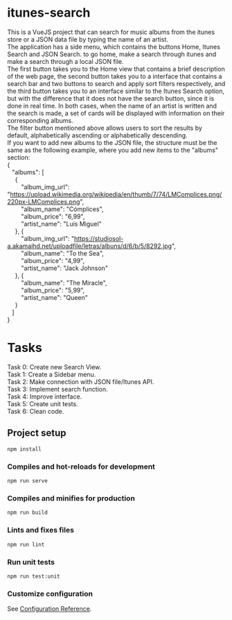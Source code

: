 # itunes-search

This is a VueJS project that can search for music albums from the itunes store or a JSON data file by typing the name of an artist. <br />
The application has a side menu, which contains the buttons Home, Itunes Search and JSON Search. to go home, make a search through itunes and make a search through a local JSON file. <br />
The first button takes you to the Home view that contains a brief description of the web page, the second button takes you to a interface that contains a search bar and two buttons to search and apply sort filters respectively, and the third button takes you to an interface similar to the Itunes Search option, but with the difference that it does not have the search button, since it is done in real time. In both cases, when the name of an artist is written and the search is made, a set of cards will be displayed with information on their corresponding albums. <br />
The filter button mentioned above allows users to sort the results by default, alphabetically ascending or alphabetically descending. <br />
If you want to add new albums to the JSON file, the structure must be the same as the following example, where you add new items to the "albums" section: <br />
{	<br />
&ensp; "albums": [ <br />
&ensp;&ensp;      { <br />
&ensp;&ensp;&ensp;&ensp;           "album_img_url": "https://upload.wikimedia.org/wikipedia/en/thumb/7/74/LMComplices.png/220px-LMComplices.png", <br />
&ensp;&ensp;&ensp;&ensp;            "album_name": "Cómplices", <br />
&ensp;&ensp;&ensp;&ensp;            "album_price": "6,99", <br />
&ensp;&ensp;&ensp;&ensp;            "artist_name": "Luis Miguel" <br />
&ensp;&ensp;        }, { <br />
&ensp;&ensp;&ensp;&ensp;            "album_img_url": "https://studiosol-a.akamaihd.net/uploadfile/letras/albuns/d/6/b/5/8292.jpg", <br />
&ensp;&ensp;&ensp;&ensp;            "album_name": "To the Sea", <br />
&ensp;&ensp;&ensp;&ensp;            "album_price": "4,99", <br />
&ensp;&ensp;&ensp;&ensp;            "artist_name": "Jack Johnson" <br />
&ensp;&ensp;        }, { <br />
&ensp;&ensp;&ensp;&ensp;            "album_name": "The Miracle", <br />
&ensp;&ensp;&ensp;&ensp;            "album_price": "5,99", <br />
&ensp;&ensp;&ensp;&ensp;            "artist_name": "Queen" <br />
&ensp;&ensp;        } <br />
&ensp;    ] <br />
} <br />

# Tasks

Task 0: Create new Search View. <br />
Task 1: Create a Sidebar menu. <br />
Task 2: Make connection with JSON file/Itunes API. <br />
Task 3: Implement search function. <br />
Task 4: Improve interface. <br />
Task 5: Create unit tests. <br />
Task 6: Clean code. <br />

## Project setup
```
npm install
```

### Compiles and hot-reloads for development
```
npm run serve
```

### Compiles and minifies for production
```
npm run build
```

### Lints and fixes files
```
npm run lint
```

### Run unit tests
```
npm run test:unit
```

### Customize configuration
See [Configuration Reference](https://cli.vuejs.org/config/).
